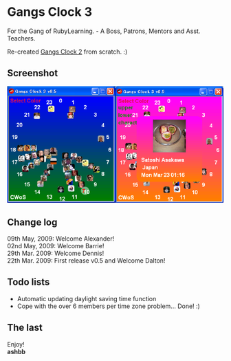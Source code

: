Gangs Clock 3
=============
For the Gang of RubyLearning. - A Boss, Patrons, Mentors and Asst. Teachers.

Re-created [Gangs Clock 2](https://github.com/ashbb/gangsclock2/) from scratch. :)


Screenshot
----------
![GangsClock2\_screenshot.png](http://github.com/ashbb/gangsclock3/raw/master/GangsClock3_screenshot.png)


Change log
----------
09th May, 2009: Welcome Alexander!   
02nd May, 2009: Welcome Barrie!   
29th Mar. 2009: Welcome Dennis!   
22th Mar. 2009: First release v0.5 and Welcome Dalton!


Todo lists
----------
- Automatic updating daylight saving time function
- Cope with the over 6 members per time zone problem... Done! :)


The last
--------
Enjoy!   
**ashbb**
